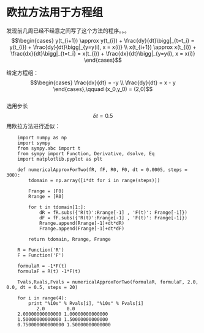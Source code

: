 # 欧拉方法用于方程组
发现前几周已经不经意之间写了这个方法的程序。。。
$$\begin{cases} y(t_{i+1}) \approx y(t_{i}) + \frac{dy}{dt}\bigg|_{t=t_i} = y(t_{i}) + \frac{dy}{dt}\bigg|_{y=y(i), x = x(i)} \\ x(t_{i+1}) \approx x(t_{i}) + \frac{dx}{dt}\bigg|_{t=t_i} = x(t_{i}) + \frac{dx}{dt}\bigg|_{y=y(i), x = x(i)} \end{cases}$$

给定方程组：
$$\begin{cases} \frac{dx}{dt} = -y \\ \frac{dy}{dt} = x - y \end{cases},\qquad (x_0,y_0) = (2,0)$$    
选用步长$$\delta t = 0.5$$用欧拉方法进行近似：
```
    import numpy as np
    import sympy
    from sympy.abc import t
    from sympy import Function, Derivative, dsolve, Eq
    import matplotlib.pyplot as plt

    def numericalApproxForTwo(fR, fF, R0, F0, dt = 0.0005, steps = 300):
        tdomain = np.array([i*dt for i in range(steps)])

        Frange = [F0]
        Rrange = [R0]

        for t in tdomain[1:]:
            dR = fR.subs({'R(t)':Rrange[-1] , 'F(t)': Frange[-1]})
            dF = fF.subs({'R(t)':Rrange[-1] , 'F(t)': Frange[-1]})
            Rrange.append(Rrange[-1]+dt*dR)
            Frange.append(Frange[-1]+dt*dF)

        return tdomain, Rrange, Frange

    R = Function('R')
    F = Function('F')

    formulaR = -1*F(t)
    formulaF = R(t) -1*F(t)

    Tvals,Rvals,Fvals = numericalApproxForTwo(formulaR, formulaF, 2.0, 0.0, dt = 0.5, steps = 20)

    for i in range(4):
        print "%10s" % Rvals[i], "%10s" % Fvals[i]
           2.0        0.0
    2.00000000000000 1.00000000000000
    1.50000000000000 1.50000000000000
    0.750000000000000 1.50000000000000

```

